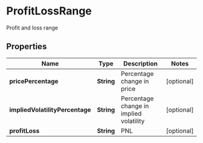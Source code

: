 

# ProfitLossRange

Profit and loss range
## Properties

Name | Type | Description | Notes
------------ | ------------- | ------------- | -------------
**pricePercentage** | **String** | Percentage change in price |  [optional]
**impliedVolatilityPercentage** | **String** | Percentage change in implied volatility |  [optional]
**profitLoss** | **String** | PNL |  [optional]



